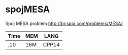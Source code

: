 # spojMESA
Spoj MESA problem
http://br.spoj.com/problems/MESA/



|      Time      |      MEM      |      LANG       |
|----------------|---------------|-----------------|
|      .10	     |      16M      |      CPP14      |


